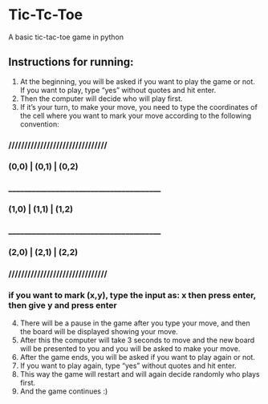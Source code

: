 # Tic-Tc-Toe
A basic tic-tac-toe game in python
## Instructions for running:
1. At the beginning, you will be asked if you want to play the game or not. If you want to play, type “yes” without quotes and hit enter.
2. Then the computer will decide who will play first.
3. If it’s your turn, to make your move, you need to type the coordinates of the cell where you want to mark your move according to the following convention:
### ///////////////////////////////
###    (0,0)    |    (0,1)     |    (0,2)
### _______________________________________
###    (1,0)    |    (1,1)    |     (1,2)
### _______________________________________
###    (2,0)    |    (2,1)     |   (2,2)
### ///////////////////////////////
### if you want to mark (x,y), type the input as: x then press enter, then give y and press enter
4. There will be a pause in the game after you type your move, and then the board will be displayed showing your move.
5. After this the computer will take 3 seconds to move and the new board will be presented to you and you will be asked to make your move.
6. After the game ends, you will be asked if you want to play again or not.
7. If you want to play again, type “yes” without quotes and hit enter.
8. This way the game will restart and will again decide randomly who plays first.
9. And the game continues :)
